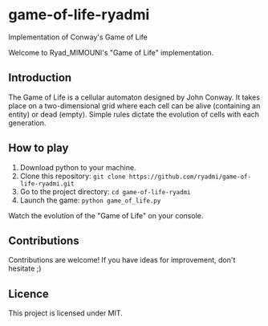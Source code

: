 # game-of-life-ryadmi

Implementation of Conway's Game of Life


Welcome to Ryad_MIMOUNI's "Game of Life" implementation.



## Introduction

The Game of Life is a cellular automaton designed by John Conway. It takes place on a two-dimensional grid where each cell can be alive (containing an entity) or dead (empty). Simple rules dictate the evolution of cells with each generation.



## How to play

1. Download python to your machine.
2. Clone this repository: `git clone https://github.com/ryadmi/game-of-life-ryadmi.git`
3. Go to the project directory: `cd game-of-life-ryadmi`
4. Launch the game: `python game_of_life.py`

Watch the evolution of the "Game of Life" on your console.



## Contributions

Contributions are welcome! If you have ideas for improvement, don't hesitate ;)



## Licence

This project is licensed under MIT.











